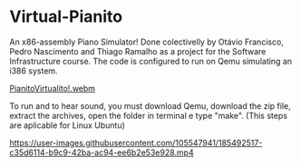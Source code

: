 # Virtual-Pianito

An x86-assembly Piano Simulator! Done colectivelly by Otávio Francisco, Pedro Nascimento and Thiago Ramalho as a project for the Software Infrastructure course. The code is configured to run on Qemu simulating an i386 system.

[PianitoVirtualito!.webm](https://user-images.githubusercontent.com/105547941/185487358-68fe6aa2-b5dd-4376-b97f-85190fbc1336.webm)

To run and to hear sound, you must download Qemu, download the zip file, extract the archives, open the folder in terminal e type "make". (This steps are aplicable for Linux Ubuntu)



https://user-images.githubusercontent.com/105547941/185492517-c35d6114-b9c9-42ba-ac94-ee6b2e53e928.mp4

